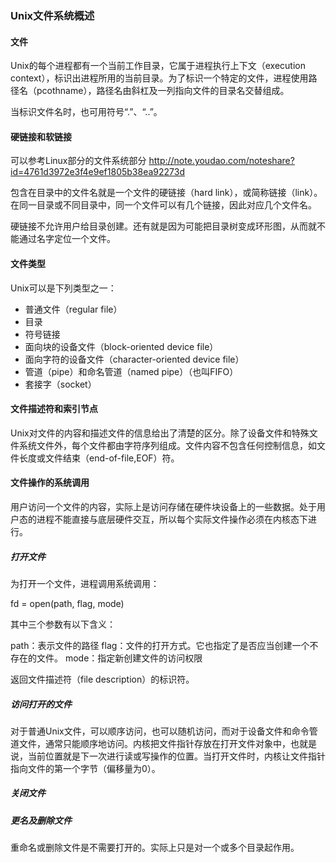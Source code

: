 
### Unix文件系统概述

#### 文件

Unix的每个进程都有一个当前工作目录，它属于进程执行上下文（execution context），标识出进程所用的当前目录。为了标识一个特定的文件，进程使用路径名（pcothname），路径名由斜杠及一列指向文件的目录名交替组成。

当标识文件名时，也可用符号“.”、“..”。

#### 硬链接和软链接

> 
可以参考Linux部分的文件系统部分
http://note.youdao.com/noteshare?id=4761d3972e3f4e9ef1805b38ea92273d

包含在目录中的文件名就是一个文件的硬链接（hard link），或简称链接（link）。在同一目录或不同目录中，同一个文件可以有几个链接，因此对应几个文件名。

硬链接不允许用户给目录创建。还有就是因为可能把目录树变成环形图，从而就不能通过名字定位一个文件。

#### 文件类型

Unix可以是下列类型之一：

- 普通文件（regular file）
- 目录
- 符号链接
- 面向块的设备文件（block-oriented device file）
- 面向字符的设备文件（character-oriented device file）
- 管道（pipe）和命名管道（named pipe）（也叫FIFO）
- 套接字（socket）

#### 文件描述符和索引节点

Unix对文件的内容和描述文件的信息给出了清楚的区分。除了设备文件和特殊文件系统文件外，每个文件都由字符序列组成。文件内容不包含任何控制信息，如文件长度或文件结束（end-of-file,EOF）符。

#### 文件操作的系统调用

用户访问一个文件的内容，实际上是访问存储在硬件块设备上的一些数据。处于用户态的进程不能直接与底层硬件交互，所以每个实际文件操作必须在内核态下进行。

##### 打开文件

为打开一个文件，进程调用系统调用：

> 
fd = open(path, flag, mode)

其中三个参数有以下含义：

path：表示文件的路径
flag：文件的打开方式。它也指定了是否应当创建一个不存在的文件。
mode：指定新创建文件的访问权限

返回文件描述符（file description）的标识符。

##### 访问打开的文件

对于普通Unix文件，可以顺序访问，也可以随机访问，而对于设备文件和命令管道文件，通常只能顺序地访问。内核把文件指针存放在打开文件对象中，也就是说，当前位置就是下一次进行读或写操作的位置。当打开文件时，内核让文件指针指向文件的第一个字节（偏移量为0）。

##### 关闭文件

##### 更名及删除文件

重命名或删除文件是不需要打开的。实际上只是对一个或多个目录起作用。